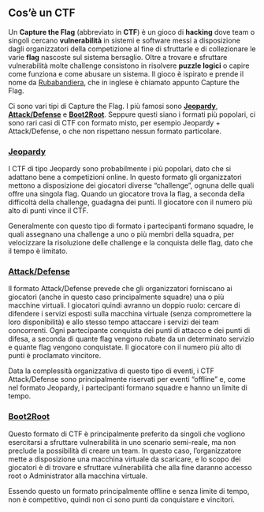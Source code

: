 ## Cos’è un CTF

Un **Capture the Flag** (abbreviato in **CTF**) è un gioco di **hacking** dove team o singoli cercano **vulnerabilità** in sistemi e software messi a disposizione dagli organizzatori della competizione al fine di sfruttarle e di collezionare le varie **flag** nascoste sul sistema bersaglio. Oltre a trovare e sfruttare vulnerabilità molte challenge consistono in risolvere **puzzle logici** o capire come funziona e come abusare un sistema. Il gioco è ispirato e prende il nome da [Rubabandiera](https://it.wikipedia.org/wiki/Rubabandiera), che in inglese è chiamato appunto Capture the Flag.

Ci sono vari tipi di Capture the Flag. I più famosi sono **[Jeopardy](#jeopardy)**, **[Attack/Defense](#attack/defense)** e **[Boot2Root](#boot2root)**. Seppure questi siano i formati più popolari, ci sono rari casi di CTF con formato misto, per esempio Jeopardy + Attack/Defense, o che non rispettano nessun formato particolare.

### <a href="#jeopardy" name="jeopardy">Jeopardy</a>
I CTF di tipo Jeopardy sono probabilmente i più popolari, dato che si adattano bene a competizioni online. In questo formato gli organizzatori mettono a disposizione dei giocatori diverse “challenge”, ognuna delle quali offre una singola flag. Quando un giocatore trova la flag, a seconda della difficoltà della challenge, guadagna dei punti. Il giocatore con il numero più alto di punti vince il CTF.

Generalmente con questo tipo di formato i partecipanti formano squadre, le quali assegnano una challenge a uno o più membri della squadra, per velocizzare la risoluzione delle challenge e la conquista delle flag, dato che il tempo è limitato.

### <a href="#attack/defense" name="attack/defense">Attack/Defense</a>
Il formato Attack/Defense prevede che gli organizzatori forniscano ai giocatori (anche in questo caso principalmente squadre) una o più macchine virtuali. I giocatori quindi avranno un doppio ruolo: cercare di difendere i servizi esposti sulla macchina virtuale (senza compromettere la loro disponibilità) e allo stesso tempo attaccare i servizi dei team concorrenti. Ogni partecipante conquista dei punti di attacco e dei punti di difesa, a seconda di quante flag vengono rubate da un determinato servizio e quante flag vengono conquistate. Il giocatore con il numero più alto di punti è proclamato vincitore.

Data la complessità organizzativa di questo tipo di eventi, i CTF Attack/Defense sono principalmente riservati per eventi “offline” e, come nel formato Jeopardy, i partecipanti formano squadre e hanno un limite di tempo.

### <a href="#boot2root" name="boot2root">Boot2Root</a>
Questo formato di CTF è principalmente preferito da singoli che vogliono esercitarsi a sfruttare vulnerabilità in uno scenario semi-reale, ma non preclude la possibilità di creare un team. In questo caso, l’organizzatore mette a disposizione una macchina virtuale da scaricare, e lo scopo dei giocatori è di trovare e sfruttare vulnerabilità che alla fine daranno accesso root o Administrator alla macchina virtuale.

Essendo questo un formato principalmente offline e senza limite di tempo, non è competitivo, quindi non ci sono punti da conquistare e vincitori.
